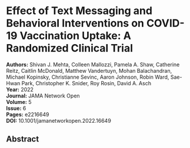 # Effect of Text Messaging and Behavioral Interventions on COVID-19 Vaccination Uptake: A Randomized Clinical Trial

**Authors:** Shivan J. Mehta, Colleen Mallozzi, Pamela A. Shaw, Catherine Reitz, Caitlin McDonald, Matthew Vandertuyn, Mohan Balachandran, Michael Kopinsky, Christianne Sevinc, Aaron Johnson, Robin Ward, Sae-Hwan Park, Christopher K. Snider, Roy Rosin, David A. Asch  
**Year:** 2022  
**Journal:** JAMA Network Open  
**Volume:** 5  
**Issue:** 6  
**Pages:** e2216649  
**DOI:** 10.1001/jamanetworkopen.2022.16649  

## Abstract


